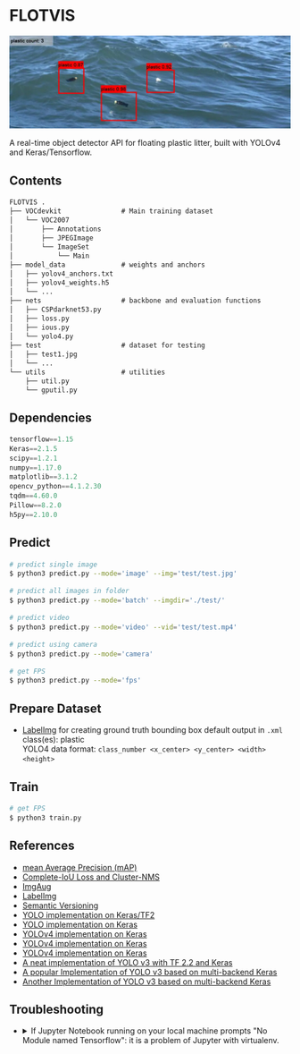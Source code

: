 # FLOTVIS

![header.png](header.webp)  

A real-time object detector API for floating plastic litter, built with YOLOv4 and Keras/Tensorflow.  

## Contents

```text
FLOTVIS .  
├── VOCdevkit               # Main training dataset  
│   └── VOC2007  
│       ├── Annotations  
│       ├── JPEGImage  
│       └── ImageSet  
│           └── Main  
├── model_data              # weights and anchors  
│   ├── yolov4_anchors.txt  
│   ├── yolov4_weights.h5   
│   └── ...  
├── nets                    # backbone and evaluation functions  
│   ├── CSPdarknet53.py  
│   ├── loss.py  
│   ├── ious.py  
│   └── yolo4.py  
├── test                    # dataset for testing  
│   ├── test1.jpg  
│   └── ...  
└── utils                   # utilities  
    ├── util.py  
    └── gputil.py  
```

## Dependencies

```python
tensorflow==1.15
Keras==2.1.5
scipy==1.2.1
numpy==1.17.0
matplotlib==3.1.2
opencv_python==4.1.2.30
tqdm==4.60.0
Pillow==8.2.0
h5py==2.10.0
```

## Predict

```bash
# predict single image
$ python3 predict.py --mode='image' --img='test/test.jpg'
```

```bash
# predict all images in folder
$ python3 predict.py --mode='batch' --imgdir='./test/'
```

```bash
# predict video
$ python3 predict.py --mode='video' --vid='test/test.mp4'
```

```bash
# predict using camera
$ python3 predict.py --mode='camera'
```

```bash
# get FPS
$ python3 predict.py --mode='fps'
```

## Prepare Dataset

- [LabelImg](https://github.com/tzutalin/labelImg) for creating ground truth bounding box
  default output in `.xml`  
  class(es): plastic  
  YOLO4 data format: `class_number <x_center> <y_center> <width> <height>`  

## Train

```bash
# get FPS
$ python3 train.py
```

## References

- [mean Average Precision (mAP)](https://github.com/Cartucho/mAP)  
- [Complete-IoU Loss and Cluster-NMS](https://github.com/Zzh-tju/CIoU)  
- [ImgAug](https://github.com/aleju/imgaug)  
- [LabelImg](https://github.com/tzutalin/labelImg)  
- [Semantic Versioning](https://semver.org/spec/v2.0.0.html)  
- [YOLO implementation on Keras/TF2](https://github.com/schissmantics/yolo-tf2)  
- [YOLO implementation on Keras](https://github.com/yuto3o/yolox)  
- [YOLOv4 implementation on Keras](https://github.com/taipingeric/yolo-v4-tf.keras)  
- [YOLOv4 implementation on Keras](https://github.com/miemie2013/Keras-YOLOv4)  
- [YOLOv4 implementation on Keras](https://github.com/bubbliiiing/yolov4-keras)  
- [A neat implementation of YOLO v3 with TF 2.2 and Keras](https://github.com/schissmantics/yolo-tf2)  
- [A popular Implementation of YOLO v3 based on multi-backend Keras](https://github.com/qqwweee/keras-yolo3/)  
- [Another Implementation of YOLO v3 based on multi-backend Keras](https://github.com/experiencor/keras-yolo3)  

## Troubleshooting  

- <details><summary>If Jupyter Notebook running on your local machine prompts "No Module named Tensorflow": it is a problem of Jupyter with virtualenv.</summary>

  ```bash  
  $ cd $HOME  
  $ brew install  
  $ pip3 install jupyter  
  $ jupyter notebook --generate-config  
  # this installs kernelspec python3 in $HOME/Library/Jupyter/kernels/python3  
  $ python3 -m ipykernel install --user  
  ```

  Assuming you use pyenv and works in a virtual environment named `venv`, then:  

  ```bash  
  # Activate your virtualenv  
  $ pyenv activate tf1.15  
  # Check path of the Python interpreter  
  $ pyenv which python  
  $HOME/.pyenv/versions/tf1.15/bin/python # copy this output  
  # Deactivate the virtualenv  
  $ pyenv deactivate  
  $ mkdir $HOME/Library/Jupyter/kernels/venv
  $ touch $HOME/Library/Jupyter/kernels/venv/kernel.json
  ```

  add the following content to the newly created `kernel.json`

  ```json  
  {
    "argv": [
      "$HOME/.pyenv/versions/tf1.15/bin/python",
      "-m", "ipykernel",
      "-f", "{connection_file}"
    ],
    "display_name": "venv",
    "language": "python"
  }
  ```

  Finally, check the jupyter kernel using:  

  ```bash
  jupyter kernelspec list
  ```

</details>  
